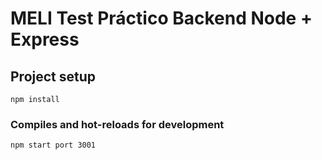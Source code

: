 # MELI Test Práctico Backend Node + Express

## Project setup

```
npm install
```

### Compiles and hot-reloads for development

```
npm start port 3001
```
